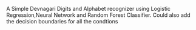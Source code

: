 A Simple Devnagari Digits and Alphabet recognizer using Logistic Regression,Neural Network and Random Forest Classifier. Could also add the decision boundaries for all the condtions
